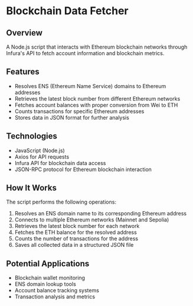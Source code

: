 # Blockchain Data Fetcher

## Overview
A Node.js script that interacts with Ethereum blockchain networks through Infura's API to fetch account information and blockchain metrics.

## Features
- Resolves ENS (Ethereum Name Service) domains to Ethereum addresses
- Retrieves the latest block number from different Ethereum networks
- Fetches account balances with proper conversion from Wei to ETH
- Counts transactions for specific Ethereum addresses
- Stores data in JSON format for further analysis

## Technologies
- JavaScript (Node.js)
- Axios for API requests
- Infura API for blockchain data access
- JSON-RPC protocol for Ethereum blockchain interaction

## How It Works
The script performs the following operations:
1. Resolves an ENS domain name to its corresponding Ethereum address
2. Connects to multiple Ethereum networks (Mainnet and Sepolia)
3. Retrieves the latest block number for each network
4. Fetches the ETH balance for the resolved address
5. Counts the number of transactions for the address
6. Saves all collected data in a structured JSON file

## Potential Applications
- Blockchain wallet monitoring
- ENS domain lookup tools
- Account balance tracking systems
- Transaction analysis and metrics
